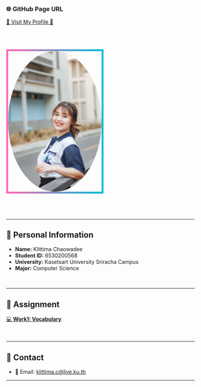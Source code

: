 
### 🌐 GitHub Page URL  
[🌸 Visit My Profile 🌸](https://anniemark2522.github.io)

<br> <!-- เพิ่มการเว้นบรรทัด -->

<img src="assets/image/picture.jpg" width="250px" alt="My Profile" style="border-radius: 50%; border: 5px solid; border-image: linear-gradient(to right, #ff69b4, #00bcd4); border-image-slice: 1; margin: 20px 0;">


<br> <!-- เพิ่มการเว้นบรรทัด -->

---

## 📌 Personal Information  
- **Name:** Klittima Chaowadee  
- **Student ID:** 6530200568  
- **University:** Kasetsart University Sriracha Campus  
- **Major:** Computer Science  

<br> <!-- เพิ่มการเว้นบรรทัด -->

---

## 🦄 Assignment
[💻 **Work1: Vocabulary**](https://anniemark2522.github.io/vocabulary)  

<br> <!-- เพิ่มการเว้นบรรทัด -->

---

## 🔗 Contact
- 📧 Email: [klittima.c@live.ku.th](mailto:klittima.c@live.ku.th)

---

